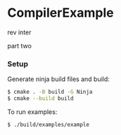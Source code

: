 # CompilerExample
 rev inter

part two

### Setup

Generate ninja build files and build:

   ```sh
   $ cmake . -B build -G Ninja 
   $ cmake --build build
   ```
To run examples:

   ```sh
   $ ./build/examples/example
   ```